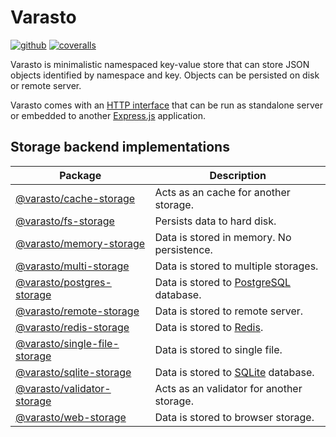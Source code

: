 # Varasto

[![github][github-image]][github-url]
[![coveralls][coveralls-image]][coveralls-url]

[github-image]: https://github.com/RauliL/varasto/actions/workflows/test.yml/badge.svg
[github-url]: https://github.com/RauliL/varasto/actions/workflows/test.yml
[coveralls-image]: https://coveralls.io/repos/github/RauliL/varasto/badge.svg
[coveralls-url]: https://coveralls.io/github/RauliL/varasto

Varasto is minimalistic namespaced key-value store that can store JSON objects
identified by namespace and key. Objects can be persisted on disk or remote
server.

Varasto comes with an [HTTP interface] that can be run as standalone server or
embedded to another [Express.js] application.

[http interface]: https://www.npmjs.com/package/@varasto/server
[express.js]: https://expressjs.com

## Storage backend implementations

| Package                        | Description                               |
| ------------------------------ | ----------------------------------------- |
| [@varasto/cache-storage]       | Acts as an cache for another storage.     |
| [@varasto/fs-storage]          | Persists data to hard disk.               |
| [@varasto/memory-storage]      | Data is stored in memory. No persistence. |
| [@varasto/multi-storage]       | Data is stored to multiple storages.      |
| [@varasto/postgres-storage]    | Data is stored to [PostgreSQL] database.  |
| [@varasto/remote-storage]      | Data is stored to remote server.          |
| [@varasto/redis-storage]       | Data is stored to [Redis].                |
| [@varasto/single-file-storage] | Data is stored to single file.            |
| [@varasto/sqlite-storage]      | Data is stored to [SQLite] database.      |
| [@varasto/validator-storage]   | Acts as an validator for another storage. |
| [@varasto/web-storage]         | Data is stored to browser storage.        |

[@varasto/cache-storage]: https://www.npmjs.com/package/@varasto/cache-storage
[@varasto/fs-storage]: https://www.npmjs.com/package/@varasto/fs-storage
[@varasto/memory-storage]: https://www.npmjs.com/package/@varasto/memory-storage
[@varasto/multi-storage]: https://www.npmjs.com/package/@varasto/multi-storage
[@varasto/postgres-storage]: https://www.npmjs.com/package/@varasto/postgres-storage
[@varasto/remote-storage]: https://www.npmjs.com/package/@varasto/remote-storage
[@varasto/redis-storage]: https://www.npmjs.com/package/@varasto/redis-storage
[@varasto/single-file-storage]: https://www.npmjs.com/package/@varasto/single-file-storage
[@varasto/sqlite-storage]: https://www.npmjs.com/package/@varasto/sqlite-storage
[@varasto/validator-storage]: https://www.npmjs.com/package/@varasto/validator-storage
[@varasto/web-storage]: https://www.npmjs.com/package/@varasto/web-storage
[postgresql]: https://www.postgresql.org/
[redis]: https://redis.io
[sqlite]: https://www.sqlite.org
